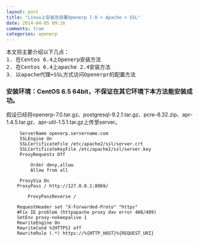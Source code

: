 ```yaml
---
layout: post
title: "Linux上安装及部署Openerp 7.0 + Apache + SSL"
date: 2014-04-05 09:16
comments: true
categories: openerp
---
```

<pre>本文将主要介绍以下几点：
1. 在Centos 6.4上Openerp安装方法
2. 在Centos 6.4上apache 2.4安装方法
3. 以apache代理+SSL方式访问Openerpr的配置方法
</pre>
<h3>安装环境：CentOS 6.5 64bit，不保证在其它环境下本方法能安装成功。</h3>
<p>假设已经将openerp-7.0.tar.gz、postgresql-9.2.1.tar.gz、pcre-8.32.zip、apr-1.4.5.tar.gz、apr-util-1.5.1.tar.gz上传至server。
<code class="python">
    <VirtualHost *:443>
	 ServerName openerp.servername.com
	 SSLEngine On
	 SSLCertificateFile /etc/apache2/ssl/server.crt
	 SSLCertificateKeyFile /etc/apache2/ssl/server.key
	 ProxyRequests Off
	 <Proxy *>
		 Order deny,allow
		 Allow from all
	 </Proxy>
	 ProxyVia On
	ProxyPass / http://127.0.0.1:8069/
	<location / >
		ProxyPassReverse /  
	</location>
	RequestHeader set "X-Forwarded-Proto" "https"
	#Fix IE problem (httpapache proxy dav error 408/409)
	SetEnv proxy-nokeepalive 1
	RewriteEngine On
  	RewriteCond %{HTTPS} off
  	RewriteRule (.*) https://%{HTTP_HOST}%{REQUEST_URI}
    </VirtualHost>
</code>

